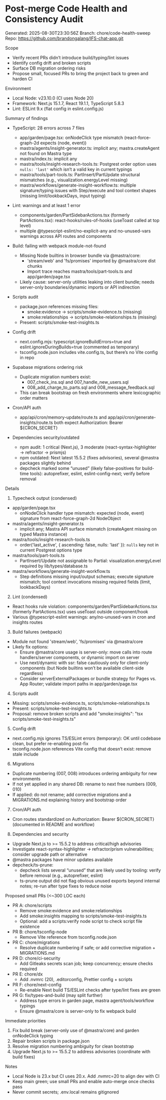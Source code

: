 # Post-merge Code Health and Consistency Audit

Generated: 2025-08-30T23:30:56Z
Branch: chore/code-health-sweep
Repo: https://github.com/brandongalang/IFS-chat-app.git

Scope
- Verify recent PRs didn’t introduce build/typing/lint issues
- Identify config drift and broken scripts
- Surface DB migration ordering risks
- Propose small, focused PRs to bring the project back to green and harden CI

Environment
- Local Node: v23.10.0 (CI uses Node 20)
- Framework: Next.js 15.1.7, React 19.1.1, TypeScript 5.8.3
- Lint: ESLint 9.x (flat config in eslint.config.js)

Summary of findings
- TypeScript: 28 errors across 7 files
  - app/garden/page.tsx: onNodeClick type mismatch (react-force-graph-2d expects (node, event))
  - mastra/agents/insight-generator.ts: implicit any; mastra.createAgent not found on Mastra type
  - mastra/index.ts: implicit any
  - mastra/tools/insight-research-tools.ts: Postgrest order option uses `nulls: 'last'` which isn’t a valid key in current typings
  - mastra/tools/part-tools.ts: PartInsert/PartUpdate structural mismatches (e.g., visualization.energyLevel missing)
  - mastra/workflows/generate-insight-workflow.ts: multiple signature/typing issues with Step/execute and tool context shapes (missing limit/lookbackDays, input typing)

- Lint: warnings and at least 1 error
  - components/garden/PartSidebarActions.tsx (formerly PartActions.tsx): react-hooks/rules-of-hooks (useToast called at top level)
  - multiple @typescript-eslint/no-explicit-any and no-unused-vars warnings across API routes and components

- Build: failing with webpack module-not-found
  - Missing Node builtins in browser bundle via @mastra/core:
    - 'stream/web' and 'fs/promises' imported by @mastra/core dist chunks
    - Import trace reaches mastra/tools/part-tools.ts and app/garden/page.tsx
  - Likely cause: server-only utilities leaking into client bundle; needs server-only boundaries/dynamic imports or API indirection

- Scripts audit
  - package.json references missing files:
    - smoke:evidence → scripts/smoke-evidence.ts (missing)
    - smoke:relationships → scripts/smoke-relationships.ts (missing)
  - Present: scripts/smoke-test-insights.ts

- Config drift
  - next.config.mjs: typescript.ignoreBuildErrors=true and eslint.ignoreDuringBuilds=true (commented as temporary)
  - tsconfig.node.json includes vite.config.ts, but there’s no Vite config in repo

- Supabase migrations ordering risk
  - Duplicate migration numbers exist:
    - 007_check_ins.sql and 007_handle_new_users.sql
    - 008_add_charge_to_parts.sql and 008_message_feedback.sql
  - This can break bootstrap on fresh environments where lexicographic order matters

- Cron/API auth
  - app/api/cron/memory-update/route.ts and app/api/cron/generate-insights/route.ts both expect Authorization: Bearer ${CRON_SECRET}

- Dependencies security/outdated
  - npm audit: 1 critical (Next.js), 3 moderate (react-syntax-highlighter → refractor → prismjs)
  - npm outdated: Next latest 15.5.2 (fixes advisories), several @mastra packages slightly behind
  - depcheck marked some “unused” (likely false-positives for build-time tools): autoprefixer, eslint, eslint-config-next; verify before removal

Details

1) Typecheck output (condensed)
- app/garden/page.tsx
  - onNodeClick handler type mismatch: expected (node, event) signature from react-force-graph-2d NodeObject
- mastra/agents/insight-generator.ts
  - implicit any; Mastra API surface mismatch (createAgent missing on typed Mastra instance)
- mastra/tools/insight-research-tools.ts
  - order('last_active', { ascending: false, nulls: 'last' }): `nulls` key not in current Postgrest options type
- mastra/tools/part-tools.ts
  - PartInsert/Update not assignable to Partial<PartRow>: visualization.energyLevel required by lib/types/database.ts
- mastra/workflows/generate-insight-workflow.ts
  - Step definitions missing input/output schemas; execute signature mismatch; tool context invocations missing required fields (limit, lookbackDays)

2) Lint (condensed)
- React hooks rule violation: components/garden/PartSidebarActions.tsx (formerly PartActions.tsx) uses useToast outside component/hook
- Various @typescript-eslint warnings: any/no-unused-vars in cron and insights routes

3) Build failures (webpack)
- Module not found 'stream/web', 'fs/promises' via @mastra/core
- Likely fix options:
  - Ensure @mastra/core usage is server-only: move calls into route handlers/server components, or dynamic import on server
  - Use next/dynamic with ssr: false cautiously only for client-only components (but Node builtins won’t be available client-side regardless)
  - Consider serverExternalPackages or bundle strategy for Pages vs. App Router; validate import paths in app/garden/page.tsx

4) Scripts audit
- Missing: scripts/smoke-evidence.ts, scripts/smoke-relationships.ts
- Present: scripts/smoke-test-insights.ts
- Proposal: remove broken scripts and add "smoke:insights": "tsx scripts/smoke-test-insights.ts"

5) Config drift
- next.config.mjs ignores TS/ESLint errors (temporary): OK until codebase clean, but prefer re-enabling post-fix
- tsconfig.node.json references Vite config that doesn’t exist: remove stale include

6) Migrations
- Duplicate numbering (007, 008) introduces ordering ambiguity for new environments
- If not yet applied in any shared DB: rename to next free numbers (009, 010)
- If applied: do not rename; add corrective migrations and a MIGRATIONS.md explaining history and bootstrap order

7) Cron/API auth
- Cron routes standardized on Authorization: Bearer ${CRON_SECRET} (documented in README and workflow)

8) Dependencies and security
- Upgrade Next.js to >= 15.5.2 to address critical/high advisories
- Investigate react-syntax-highlighter → refractor/prism vulnerabilities; consider upgrade path or alternative
- @mastra packages have minor updates available
- depcheck/ts-prune:
  - depcheck lists several “unused” that are likely used by tooling: verify before removal (e.g., autoprefixer, eslint)
  - ts-prune output did not flag obvious unused exports beyond internal notes; re-run after type fixes to reduce noise

Proposed small PRs (<~300 LOC each)
- PR A: chore/scripts
  - Remove smoke:evidence and smoke:relationships
  - Add smoke:insights mapping to scripts/smoke-test-insights.ts
  - Optional: add a scripts:verify node script to check script file existence
- PR B: chore/tsconfig-node
  - Remove Vite reference from tsconfig.node.json
- PR C: chore/migrations
  - Resolve duplicate numbering if safe; or add corrective migration + MIGRATIONS.md
- PR D: chore/ci-security
  - Add Gitleaks secrets scan job; keep concurrency; ensure checks required
- PR E: chore/dx
  - Add .nvmrc (20), .editorconfig, Prettier config + scripts
- PR F: chore/next-config
  - Re-enable Next build TS/ESLint checks after type/lint fixes are green
- PR G: fix/types-and-build (may split further)
  - Address type errors in garden page, mastra agent/tools/workflow typings
  - Ensure @mastra/core is server-only to fix webpack build

Immediate priorities
1) Fix build break (server-only use of @mastra/core) and garden onNodeClick typing
2) Repair broken scripts in package.json
3) Resolve migration numbering ambiguity for clean bootstrap
4) Upgrade Next.js to >= 15.5.2 to address advisories (coordinate with build fixes)

Notes
- Local Node is 23.x but CI uses 20.x. Add .nvmrc=20 to align dev with CI
- Keep main green; use small PRs and enable auto-merge once checks pass
- Never commit secrets; .env.local remains gitignored
